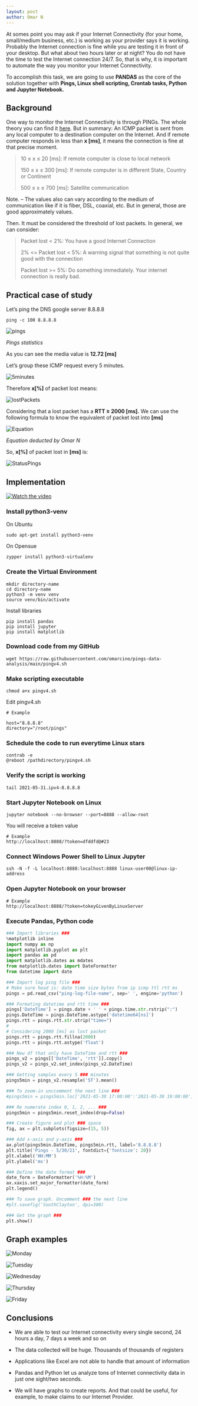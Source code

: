 ```yaml
---
layout: post
author: Omar N
---
```

At somes point you may ask if your Internet Connectivity (for your home, small/medium business, etc.) is working as your provider says it is working. Probably the Internet connection is fine while you are testing it in front of your desktop. But what about two hours later or at night? You do not have the time to test the Internet connection 24/7. So, that is why, it is important to automate the way you monitor your Internet Connectivity.

To accomplish this task, we are going to use **PANDAS** as the core of the solution together with **Pings, Linux shell scripting, Crontab tasks, Python and Jupyter Notebook.**

## Background

One way to monitor the Internet Connectivity is through PINGs. The whole theory you can find it [here](https://www.redhat.com/sysadmin/ping-traceroute-netstat). But in summary: An ICMP packet is sent from any local computer to a destination computer on the Internet. And if remote computer responds in less than **x [ms]**, it means the connection is fine at that precise moment.

> 10 ≤ x ≤ 20 [ms]: If remote computer is close to local network
>
> 150 ≤ x ≤ 300 [ms]: If remote computer is in different State, Country or Continent
>
> 500 ≤ x ≤ 700 [ms]: Satellite communication

Note. – The values also can vary according to the medium of communication like if it is fiber, DSL, coaxial, etc. But in general, those are good approximately values.

Then. It must be considered the threshold of lost packets. In general, we can consider:

> Packet lost < 2%: You have a good Internet Connection
>
> 2% <= Packet lost < 5%: A warning signal that something is not quite good with the connection
>
> Packet lost >= 5%: Do something immediately. Your internet connection is really bad.

## Practical case of study

Let’s ping  the DNS google server 8.8.8.8

```Shell
ping -c 100 8.8.8.8
```

![pings](/assets/images/2021-06-25-Monitor-your-Internet-Conectivity-with-Pandas-and-Python/pings100.jpg "pings statistics")

*Pings statistics*

As you can see the media value is **12.72 [ms]**

Let’s group these ICMP request every 5 minutes.

![5minutes](/assets/images/2021-06-25-Monitor-your-Internet-Conectivity-with-Pandas-and-Python/5min.jpg "Five minutes")

Therefore **x[%]** of packet lost means:

![lostPackets](/assets/images/2021-06-25-Monitor-your-Internet-Conectivity-with-Pandas-and-Python/packet_lost.jpg "Lost packets")

Considering that a lost packet has a **RTT ≥ 2000 [ms].** We can use the following formula to know the equivalent of packet lost into **[ms]**

![Equation](/assets/images/2021-06-25-Monitor-your-Internet-Conectivity-with-Pandas-and-Python/pings100.jpg "Equation")

*Equation deducted by Omar N*

So, **x[%]** of packet lost in **[ms]** is:

![StatusPings](/assets/images/2021-06-25-Monitor-your-Internet-Conectivity-with-Pandas-and-Python/pingStatus.jpg "Status Pings")

## Implementation

[![Watch the video](https://img.youtube.com/vi/Gw3tYbxwSeo/hqdefault.jpg)](https://youtu.be/Gw3tYbxwSeo)

### Install python3-venv

On Ubuntu

```Shell
sudo apt-get install python3-venv
```

On Opensue

```Shell
zypper install python3-virtualenv
```

### Create the Virtual Environment

```Shell
mkdir directory-name
cd directory-name
python3 -m venv venv
source venv/bin/activate
```

Install libraries

```Shell
pip install pandas
pip install jupyter
pip install matplotlib
```

### Download code from my GitHub

```Shell
wget https://raw.githubusercontent.com/omarcino/pings-data-analysis/main/pingv4.sh
```

### Make scripting executable

```Shell
chmod a+x pingv4.sh
```

Edit pingv4.sh

```Shell
# Example

host="8.8.8.8"
directory="/root/pings"
```

### Schedule the code to run everytime Linux stars

```Shell
contrab -e
@reboot /pathdirectory/pingv4.sh
```

### Verify the script is working

```Shell
tail 2021-05-31.ipv4-8.8.8.8
```

### Start Jupyter Notebook on Linux

```Shell
jupyter notebook --no-browser --port=8888 --allow-root
```

You will receive a token value

```Shell
# Example
http://localhost:8888/?token=dfddfd@#23
```

### Connect Windows Power Shell to Linux Jupyter

```Shell
ssh -N -f -L localhost:8888:localhost:8888 linux-user00@linux-ip-address
```

### Open Jupyter Notebook on your browser

```Shell
# Example
http://localhost:8888/?token=tokeyGivenByLinuxServer
```

### Execute Pandas, Python code

```py
### Import libraries ###
%matplotlib inline
import numpy as np
import matplotlib.pyplot as plt
import pandas as pd
import matplotlib.dates as mdates
from matplotlib.dates import DateFormatter
from datetime import date
```

```py
### Import log ping file ###
# Make sure head is: date time size bytes from ip icmp ttl rtt ms
pings = pd.read_csv("ping-log-file-name", sep=' ', engine='python')
```

```py
### Formating datetime and rtt time ###
pings['DateTime'] = pings.date + ' ' + pings.time.str.rstrip(":")
pings.DateTime = pings.DateTime.astype('datetime64[ns]')
pings.rtt = pings.rtt.str.strip("time=")
#
# Considering 2000 [ms] as lost packet
pings.rtt = pings.rtt.fillna(2000)
pings.rtt = pings.rtt.astype('float')
```

```py
### New df that only have DateTime and rtt ###
pings_v2 = pings[['DateTime', 'rtt']].copy()
pings_v2 = pings_v2.set_index(pings_v2.DateTime)
```

```py
### Getting samples every 5 ### minutes
pings5min = pings_v2.resample('5T').mean()
```

```py
### To zoom-in unccomment the next line ###
#pings5min = pings5min.loc['2021-05-30 17:00:00':'2021-05-30 19:00:00']
```

```py
### Re numerate index 0, 1, 2, ... ###
pings5min = pings5min.reset_index(drop=False)
```

```py
### Create figure and plot ### space
fig, ax = plt.subplots(figsize=(15, 5))
```

```py
### Add x-axis and y-axis ###
ax.plot(pings5min.DateTime, pings5min.rtt, label='8.8.8.8')
plt.title('Pings - 5/30/21', fontdict={'fontsize': 20})
plt.xlabel('HH:MM')
plt.ylabel('ms')
```

```py
### Define the date format ###
date_form = DateFormatter('%H:%M')
ax.xaxis.set_major_formatter(date_form)
plt.legend()
```

```py
### To save graph. Uncomment ### the next line
#plt.savefig('SouthClayton', dpi=300)
```

```py
### Get the graph ###
plt.show()
```

## Graph examples

![Monday](/assets/images/2021-06-25-Monitor-your-Internet-Conectivity-with-Pandas-and-Python/Monday.png "Monday")

![Tuesday](/assets/images/2021-06-25-Monitor-your-Internet-Conectivity-with-Pandas-and-Python/Tuesday.png "Tuesday")

![Wednesday](/assets/images/2021-06-25-Monitor-your-Internet-Conectivity-with-Pandas-and-Python/Wednesday.png "Wednesday")

![Thursday](/assets/images/2021-06-25-Monitor-your-Internet-Conectivity-with-Pandas-and-Python/Thursday.png "Thursday")

![Friday](/assets/images/2021-06-25-Monitor-your-Internet-Conectivity-with-Pandas-and-Python/Friday.png "Friday")

## Conclusions

- We are able to test our Internet connectivity every single second, 24 hours a day, 7 days a week and so on

- The data collected will be huge. Thousands of thousands of registers

- Applications like Excel are not able to handle that amount of information

- Pandas and Python let us analyze tons of Internet connectivity  data in just one sight/two seconds.

- We will have graphs to create reports. And that could be useful, for example, to make claims to our Internet Provider.  